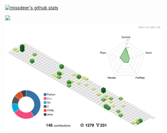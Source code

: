 [![missdeer's github stats](https://github-readme-stats.vercel.app/api?username=missdeer&show_icons=true&include_all_commits=true&title_color=ffffff&text_color=c9cacc&icon_color=2bbc8a&bg_color=1d1f21)](https://github.com/anuraghazra/github-readme-stats)

<a href="https://github.com/missdeer/missdeer">
  <img align="center" src="https://github-readme-stats.vercel.app/api/top-langs/?username=missdeer&hide=html&title_color=ffffff&text_color=c9cacc&icon_color=2bbc8a&bg_color=1d1f21" />
</a>


![](./profile-3d-contrib/profile-green-animate.svg)
